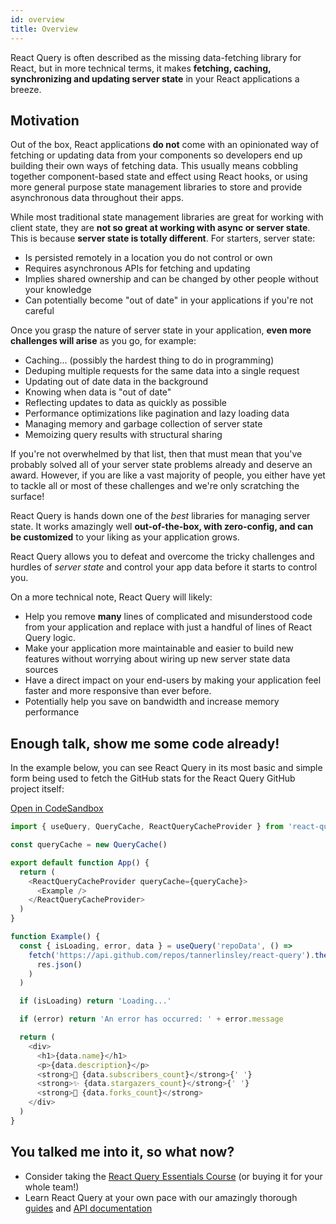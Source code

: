 ```yaml
---
id: overview
title: Overview
---
```


React Query is often described as the missing data-fetching library for React, but in more technical terms, it makes **fetching, caching, synchronizing and updating server state** in your React applications a breeze.

## Motivation

Out of the box, React applications **do not** come with an opinionated way of fetching or updating data from your components so developers end up building their own ways of fetching data. This usually means cobbling together component-based state and effect using React hooks, or using more general purpose state management libraries to store and provide asynchronous data throughout their apps.

While most traditional state management libraries are great for working with client state, they are **not so great at working with async or server state**. This is because **server state is totally different**. For starters, server state:

- Is persisted remotely in a location you do not control or own
- Requires asynchronous APIs for fetching and updating
- Implies shared ownership and can be changed by other people without your knowledge
- Can potentially become "out of date" in your applications if you're not careful

Once you grasp the nature of server state in your application, **even more challenges will arise** as you go, for example:

- Caching... (possibly the hardest thing to do in programming)
- Deduping multiple requests for the same data into a single request
- Updating out of date data in the background
- Knowing when data is "out of date"
- Reflecting updates to data as quickly as possible
- Performance optimizations like pagination and lazy loading data
- Managing memory and garbage collection of server state
- Memoizing query results with structural sharing

If you're not overwhelmed by that list, then that must mean that you've probably solved all of your server state problems already and deserve an award. However, if you are like a vast majority of people, you either have yet to tackle all or most of these challenges and we're only scratching the surface!

React Query is hands down one of the _best_ libraries for managing server state. It works amazingly well **out-of-the-box, with zero-config, and can be customized** to your liking as your application grows.

React Query allows you to defeat and overcome the tricky challenges and hurdles of _server state_ and control your app data before it starts to control you.

On a more technical note, React Query will likely:

- Help you remove **many** lines of complicated and misunderstood code from your application and replace with just a handful of lines of React Query logic.
- Make your application more maintainable and easier to build new features without worrying about wiring up new server state data sources
- Have a direct impact on your end-users by making your application feel faster and more responsive than ever before.
- Potentially help you save on bandwidth and increase memory performance

## Enough talk, show me some code already!

In the example below, you can see React Query in its most basic and simple form being used to fetch the GitHub stats for the React Query GitHub project itself:

[Open in CodeSandbox](https://codesandbox.io/s/github/tannerlinsley/react-query/tree/master/examples/simple)

```js
import { useQuery, QueryCache, ReactQueryCacheProvider } from 'react-query'

const queryCache = new QueryCache()

export default function App() {
  return (
    <ReactQueryCacheProvider queryCache={queryCache}>
      <Example />
    </ReactQueryCacheProvider>
  )
}

function Example() {
  const { isLoading, error, data } = useQuery('repoData', () =>
    fetch('https://api.github.com/repos/tannerlinsley/react-query').then(res =>
      res.json()
    )
  )

  if (isLoading) return 'Loading...'

  if (error) return 'An error has occurred: ' + error.message

  return (
    <div>
      <h1>{data.name}</h1>
      <p>{data.description}</p>
      <strong>👀 {data.subscribers_count}</strong>{' '}
      <strong>✨ {data.stargazers_count}</strong>{' '}
      <strong>🍴 {data.forks_count}</strong>
    </div>
  )
}
```

## You talked me into it, so what now?

- Consider taking the [React Query Essentials Course](https://learn.tanstack.com) (or buying it for your whole team!)
- Learn React Query at your own pace with our amazingly thorough [guides](/docs/installation) and [API documentation](/docs/api)

